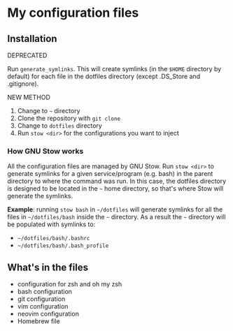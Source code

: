 # My configuration files

## Installation
DEPRECATED

Run `generate_symlinks`. This will create symlinks (in the `$HOME` directory 
by default) for each file in the dotfiles directory (except .DS_Store and 
.gitignore).

NEW METHOD
1. Change to `~` directory
2. Clone the repository with `git clone`
3. Change to `dotfiles` directory
4. Run `stow <dir>` for the configurations you want to inject

### How GNU Stow works
All the configuration files are managed by GNU Stow. Run `stow <dir>` to
generate symlinks for a given service/program (e.g. bash) in the parent
directory to where the command was run. In this case, the dotfiles
directory is designed to be located in the `~` home directory, so that's
where Stow will generate the symlinks.

**Example**: running `stow bash` in `~/dotfiles` will generate symlinks for
all the files in `~/dotfiles/bash` inside the `~` directory.
As a result the `~` directory will be populated with symlinks to:
 - `~/dotfiles/bash/.bashrc`
 - `~/dotfiles/bash/.bash_profile`

## What's in the files
 - configuration for zsh and oh my zsh
 - bash configuration
 - git configuration
 - vim configuration
 - neovim configuration
 - Homebrew file
